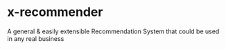 # x-recommender
A general &amp; easily extensible Recommendation System that could be used in any real business
